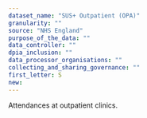 ```yaml
---
dataset_name: "SUS+ Outpatient (OPA)"
granularity: ""
source: "NHS England"
purpose_of_the_data: ""
data_controller: ""
dpia_inclusion: ""
data_processor_organisations: ""
collecting_and_sharing_governance: ""
first_letter: S
new: 
---
```

Attendances at outpatient clinics.